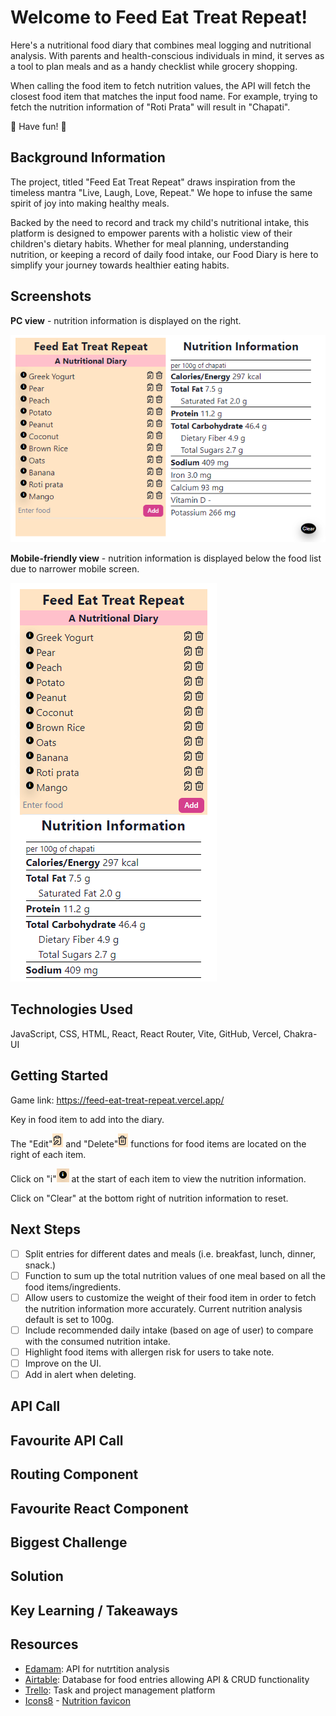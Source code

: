# Welcome to Feed Eat Treat Repeat!

Here's a nutritional food diary that combines meal logging and nutritional analysis. With parents and health-conscious individuals in mind, it serves as a tool to plan meals and as a handy checklist while grocery shopping.

When calling the food item to fetch nutrition values, the API will fetch the closest food item that matches the input food name. For example, trying to fetch the nutrition information of "Roti Prata" will result in "Chapati".

:cherries: Have fun! :carrot:

## Background Information

The project, titled "Feed Eat Treat Repeat" draws inspiration from the timeless mantra "Live, Laugh, Love, Repeat." We hope to infuse the same spirit of joy into making healthy meals.

Backed by the need to record and track my child's nutritional intake, this platform is designed to empower parents with a holistic view of their children's dietary habits. Whether for meal planning, understanding nutrition, or keeping a record of daily food intake, our Food Diary is here to simplify your journey towards healthier eating habits.

## Screenshots

**PC view** - nutrition information is displayed on the right.

<img src="/Feed%20Eat%20Treat%20Repeat/public/pc_view.png">

**Mobile-friendly view** - nutrition information is displayed below the food list due to narrower mobile screen.

<img src="/Feed%20Eat%20Treat%20Repeat/public/mobile_view.png">

## Technologies Used

JavaScript, CSS, HTML, React, React Router, Vite, GitHub, Vercel, Chakra-UI

## Getting Started

Game link: https://feed-eat-treat-repeat.vercel.app/

Key in food item to add into the diary.

The "Edit"<img src="/Feed%20Eat%20Treat%20Repeat/public/edit.png"> and "Delete"<img src="/Feed%20Eat%20Treat%20Repeat/public/delete.png"> functions for food items are located on the right of each item.

Click on "i"<img src="/Feed%20Eat%20Treat%20Repeat/public/info.png"> at the start of each item to view the nutrition information.

Click on "Clear" at the bottom right of nutrition information to reset.


## Next Steps

- [ ] Split entries for different dates and meals (i.e. breakfast, lunch, dinner, snack.)
- [ ] Function to sum up the total nutrition values of one meal based on all the food items/ingredients.
- [ ] Allow users to customize the weight of their food item in order to fetch the nutrition information more accurately. Current nutrition analysis default is set to 100g.
- [ ] Include recommended daily intake (based on age of user) to compare with the consumed nutrition intake.
- [ ] Highlight food items with allergen risk for users to take note.
- [ ] Improve on the UI.
- [ ] Add in alert when deleting.

## API Call

## Favourite API Call

## Routing Component

## Favourite React Component

## Biggest Challenge

## Solution

## Key Learning / Takeaways

## Resources

- [Edamam](https://www.edamam.com/): API for nutrtition analysis
- [Airtable](https://airtable.com/app0oXVuGeHq2HRYJ/shrNAt1ACcjkQxAAg): Database for food entries allowing API & CRUD functionality
- [Trello](https://trello.com/invite/b/oB1SgKRV/ATTI3f5d94730f85d98434743a356613b6839038BC90/feed-eat-treat-repeat): Task and project management platform
- [Icons8](https://icons8.com) - [Nutrition favicon](https://icons8.com/icon/104293/organic-food)